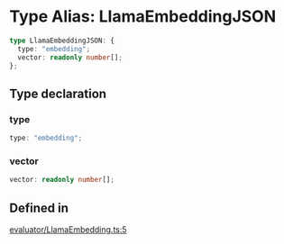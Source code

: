 # Type Alias: LlamaEmbeddingJSON

```ts
type LlamaEmbeddingJSON: {
  type: "embedding";
  vector: readonly number[];
};
```

## Type declaration

### type

```ts
type: "embedding";
```

### vector

```ts
vector: readonly number[];
```

## Defined in

[evaluator/LlamaEmbedding.ts:5](https://github.com/withcatai/node-llama-cpp/blob/6405ee945e792651123189aae2612212095765b6/src/evaluator/LlamaEmbedding.ts#L5)
